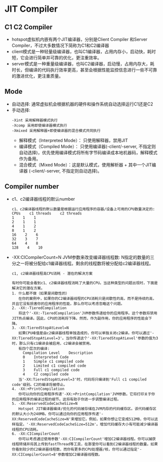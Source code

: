 # JIT Compiler
## C1 C2 Compiler
* hotspot虚拟机内嵌有两个JIT编译器，分别是Client Compiler 和Server Compiler，不过大多数情况下简称为C1和C2编译器
* client模式是一种轻量级编译器，也叫C1编译器，占用内存小，启动快，耗时短，它会进行简单并可靠的优化，更注重效率。
* server模式是一种重量级编译器，也叫C2编译器，启动慢，占用内存大，耗时长，但编译的代码执行效率更高，甚至会根据性能监控信息进行一些不可靠的激进优化，更注重质量。
## Mode
* 自动选择: 通常虚拟机会根据机器的硬件和操作系统自动选择运行C1还是C2
* 手动选择: 
  ```
  -Xint 采用解释器模式执行
  -Xcomp 采用即使编译器模式执行
  -Xmixed 采用解释器+即使编译器的混合模式共同执行
  ```
  * 解释模式（Interpreted Mode）： 只使用解释器，禁用JIT
  * 编译模式（Compiled Mode）： 只使用编译器(-client/-server, 不指定则自动选择)，优先使用编译模式将所有字节码编译成本地机器码，解释模式作为备用。
  * 混合模式（Mixed Mode）：这是默认模式，使用解析器 + 其中一个JIT编译器 (-client/-server, 不指定则自动选择)。
## Compiler number
* c1、c2编译器线程的默认number
  ```
  c1、c2编译器线程的默认数量是根据运行应用程序的容器/设备上可用的CPU数量决定的:
  CPUs    c1 threads    c2 threads
  1    1    1
  2    1    1
  4    1    2
  8    1    2
  16    2    6
  32    3    7
  64    4    8
  128    4    10
  ```
* -XX:CICompilerCount=N JVM参数来改变编译器线程数: N指定的数量的三分之一将被分配给c1编译器线程。剩余的线程数将被分配给c2编译器线程。
  ```
  c1, c2编译器线程高CPU消耗 - 潜在的解决方案

  有时你可能会看到c1、c2编译器线程消耗了大量的CPU。当这种类型的问题出现时，下面是解决它的潜在方案。
  1. 什么都不做（如果是间歇性的）
     在你的案例中，如果你的C2编译器线程的CPU消耗只是间歇性的高，而不是持续的高，并且它没有损害你的应用程序的性能，那么你可以考虑忽略这个问题。
  2. -XX:-TieredCompilation
     将这个'-XX:-TieredCompilation'JVM参数传递给你的应用程序。这个参数将禁用JIT热点编译。因此，CPU的消耗将下降。然而，作为副作用，你的应用程序的性能会下降。
  3. -XX:TieredStopAtLevel=N
     如果CPU峰值是由c2编译器线程单独造成的，你可以单独关闭c2编译。你可以通过'-XX:TieredStopAtLevel=3'。当你传递这个'-XX:TieredStopAtLevel'参数的值为3时，那么只有c1编译会被启用，c2编译会被禁用。
     有四个层次的编译:
       Compilation Level    Description
       0    Interpreted Code
       1    Simple c1 compiled code
       2    Limited c1 compiled code
       3    Full c1 compiled code
       4    C2 compiled code
     当'-XX:TieredStopAtLevel=3'时，代码将只编译到'Full c1 compiled code'级别。C2的编译将被停止。
  4. -XX:+PrintCompilation
     你可以向你的应用程序传递'-XX:+PrintCompilation'JVM参数。它将打印关于你的应用程序的编译过程的细节。这将有助于你进一步调整编译过程。
  5. -XX:ReservedCodeCacheSize=N
     Hotspot JIT编译器编译/优化的代码被存储在JVM内存的代码缓存区。该代码缓存区的默认大小为240MB。你可以通过向你的应用程序传递'-XX:ReservedCodeCacheSize=N'来增加它。例如，如果你想让它变成512MB，你可以这样指定。'-XX:ReservedCodeCacheSize=512m'。增加代码缓存大小有可能减少编译器线程的CPU消耗。
  6. -XX:CICompilerCount
     你可以考虑通过使用参数'-XX:CICompilerCount'增加C2编译器线程。你可以捕获线程转储并将其上传到fastThread等工具，在那里你可以看到C2编译器线程的数量。如果你看到较少的C2编译器线程数，而你有更多的CPU处理器/核，你可以通过指定'-XX:CICompilerCount=8'参数增加C2编译器线程数。
  ```